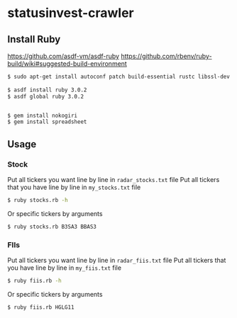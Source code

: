 # statusinvest-crawler

## Install Ruby

https://github.com/asdf-vm/asdf-ruby
https://github.com/rbenv/ruby-build/wiki#suggested-build-environment

```sh
$ sudo apt-get install autoconf patch build-essential rustc libssl-dev libyaml-dev libreadline6-dev zlib1g-dev libgmp-dev libncurses5-dev libffi-dev libgdbm6 libgdbm-dev libdb-dev uuid-dev
 
$ asdf install ruby 3.0.2
$ asdf global ruby 3.0.2


$ gem install nokogiri
$ gem install spreadsheet
```

## Usage

### Stock
Put all tickers you want line by line in `radar_stocks.txt` file
Put all tickers that you have line by line in `my_stocks.txt` file

```sh
$ ruby stocks.rb -h
```

Or specific tickers by arguments

```sh
$ ruby stocks.rb B3SA3 BBAS3
```

### FIIs
Put all tickers you want line by line in `radar_fiis.txt` file
Put all tickers that you have line by line in `my_fiis.txt` file

```sh
$ ruby fiis.rb -h
```

Or specific tickers by arguments

```sh
$ ruby fiis.rb HGLG11
```
